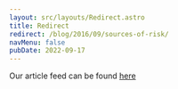 ```yaml
---
layout: src/layouts/Redirect.astro
title: Redirect
redirect: /blog/2016/09/sources-of-risk/
navMenu: false
pubDate: 2022-09-17
---
```

<div>
Our article feed can be found <a href="/blog/2016/09/sources-of-risk/">here</a>
</div>
